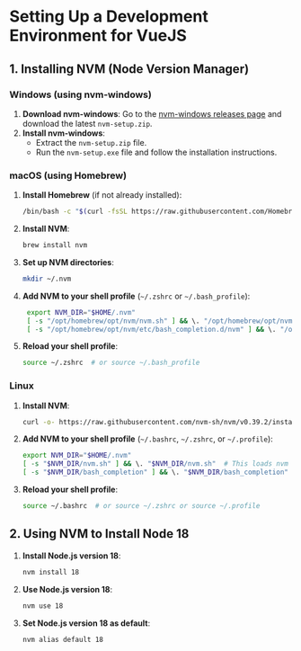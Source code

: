 # Setting Up a Development Environment for VueJS

## 1. Installing NVM (Node Version Manager)

### Windows (using nvm-windows)
1. **Download nvm-windows**: Go to the [nvm-windows releases page](https://github.com/coreybutler/nvm-windows/releases) and download the latest `nvm-setup.zip`.
2. **Install nvm-windows**:
   - Extract the `nvm-setup.zip` file.
   - Run the `nvm-setup.exe` file and follow the installation instructions.

### macOS (using Homebrew)
1. **Install Homebrew** (if not already installed):
   ```sh
   /bin/bash -c "$(curl -fsSL https://raw.githubusercontent.com/Homebrew/install/HEAD/install.sh)"
   ```
2. **Install NVM**:
   ```sh
   brew install nvm
   ```
3. **Set up NVM directories**:
   ```sh
   mkdir ~/.nvm
   ```
4. **Add NVM to your shell profile** (`~/.zshrc` or `~/.bash_profile`):
   ```sh
    export NVM_DIR="$HOME/.nvm"
    [ -s "/opt/homebrew/opt/nvm/nvm.sh" ] && \. "/opt/homebrew/opt/nvm/nvm.sh"
    [ -s "/opt/homebrew/opt/nvm/etc/bash_completion.d/nvm" ] && \. "/opt/homebrew/opt/nvm/etc/bash_completion.d/nvm"
   ```
5. **Reload your shell profile**:
   ```sh
   source ~/.zshrc  # or source ~/.bash_profile
   ```

### Linux
1. **Install NVM**:
   ```sh
   curl -o- https://raw.githubusercontent.com/nvm-sh/nvm/v0.39.2/install.sh | bash
   ```
2. **Add NVM to your shell profile** (`~/.bashrc`, `~/.zshrc`, or `~/.profile`):
   ```sh
   export NVM_DIR="$HOME/.nvm"
   [ -s "$NVM_DIR/nvm.sh" ] && \. "$NVM_DIR/nvm.sh"  # This loads nvm
   [ -s "$NVM_DIR/bash_completion" ] && \. "$NVM_DIR/bash_completion"  # This loads nvm bash_completion
   ```
3. **Reload your shell profile**:
   ```sh
   source ~/.bashrc  # or source ~/.zshrc or source ~/.profile
   ```

## 2. Using NVM to Install Node 18

1. **Install Node.js version 18**:
   ```sh
   nvm install 18
   ```
2. **Use Node.js version 18**:
   ```sh
   nvm use 18
   ```
3. **Set Node.js version 18 as default**:
   ```sh
   nvm alias default 18
   ```

